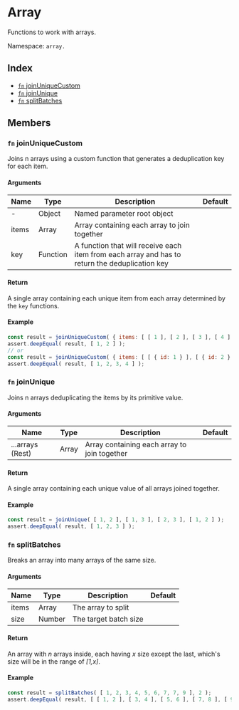 # Array

Functions to work with arrays.

Namespace: `array.`

## Index
- [`fn` joinUniqueCustom](#fn-joinuniquecustom)
- [`fn` joinUnique](#fn-joinunqiue)
- [`fn` splitBatches](#fn-splitbatches)

## Members

### `fn` joinUniqueCustom

Joins n arrays using a custom function that generates a deduplication key for each item.

#### Arguments

|Name|Type|Description|Default|
|---|---|---|---|
|-|Object|Named parameter root object||
|items|Array<Array>|Array containing each array to join together||
|key|Function|A function that will receive each item from each array and has to return the deduplication key||

#### Return

A single array containing each unique item from each array determined by the `key` functions.

#### Example

```js
const result = joinUniqueCustom( { items: [ [ 1 ], [ 2 ], [ 3 ], [ 4 ] ], key: v => v % 2 === 0 } );
assert.deepEqual( result, [ 1, 2 ] );
// or
const result = joinUniqueCustom( { items: [ [ { id: 1 } ], [ { id: 2 } ], [ { id: 3 } ], [ { id: 4 } ] ], key: v => v.id, } );
assert.deepEqual( result, [ 1, 2, 3, 4 ] );
```

### `fn` joinUnique

Joins n arrays deduplicating the items by its primitive value.

#### Arguments

|Name|Type|Description|Default|
|---|---|---|---|
|...arrays (Rest)|Array|Array containing each array to join together||

#### Return

A single array containing each unique value of all arrays joined together.

#### Example

```js
const result = joinUnique( [ 1, 2 ], [ 1, 3 ], [ 2, 3 ], [ 1, 2 ] );
assert.deepEqual( result, [ 1, 2, 3 ] );
```

### `fn` splitBatches

Breaks an array into many arrays of the same size.

#### Arguments

|Name|Type|Description|Default|
|---|---|---|---|
|items|Array|The array to split||
|size|Number|The target batch size||

#### Return

An array with _n_ arrays inside, each having _x_ size except the last, which's size will be in the range of _[1,x]_.

#### Example

```js
const result = splitBatches( [ 1, 2, 3, 4, 5, 6, 7, 7, 9 ], 2 );
assert.deepEqual( result, [ [ 1, 2 ], [ 3, 4 ], [ 5, 6 ], [ 7, 8 ], [ 9 ] ] );
```
